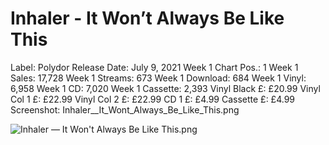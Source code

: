 # Inhaler - It Won’t Always Be Like This

Label: Polydor
Release Date: July 9, 2021
Week 1 Chart Pos.: 1
Week 1 Sales: 17,728
Week 1 Streams: 673
Week 1 Download: 684
Week 1 Vinyl: 6,958
Week 1 CD: 7,020
Week 1 Cassette: 2,393
Vinyl Black £: £20.99
Vinyl Col 1 £: £22.99
Vinyl Col 2 £: £22.99
CD 1 £: £4.99
Cassette £: £4.99
Screenshot: Inhaler__It_Wont_Always_Be_Like_This.png

![Inhaler — It Won't Always Be Like This.png](Inhaler%20-%20It%20Won%E2%80%99t%20Always%20Be%20Like%20This%2027ad3798725d815e9d43cb9de78b0b3b/Inhaler__It_Wont_Always_Be_Like_This.png)